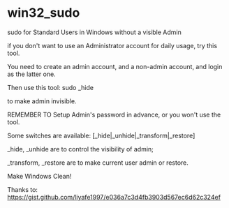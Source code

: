 # win32_sudo
sudo for Standard Users in Windows without a visible Admin


if you don't want to use an Administrator account for daily usage, try this tool.


You need to create an admin account, and a non-admin account, and login as the latter one.


Then use this tool: sudo _hide

to make admin invisible. 

REMEMBER TO Setup Admin's password in advance, or you won't use the tool.


Some switches are available: [_hide|_unhide|_transform|_restore]


_hide, _unhide are to control the visibility of admin;


_transform, _restore are to make current user admin or restore.


Make Windows Clean!



Thanks to: https://gist.github.com/liyafe1997/e036a7c3d4fb3903d567ec6d62c324ef
